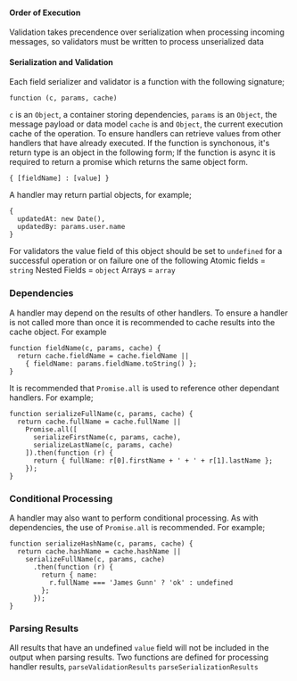 #### Order of Execution
Validation takes precendence over serialization when processing incoming messages, so validators must be written to process unserialized data

#### Serialization and Validation
Each field serializer and validator is a function with the following signature;
```
function (c, params, cache)
```
```c``` is an ```Object```, a container storing dependencies,
```params``` is an ```Object```, the message payload or data model
```cache``` is and ```Object```, the current execution cache of the operation. To ensure handlers can retrieve values from other handlers that have already executed.
If the function is synchonous, it's return type is an object in the following form; 
If the function is async it is required to return a promise which returns the same object form.
```
{ [fieldName] : [value] }
```
A handler may return partial objects, for example;
```
{ 
  updatedAt: new Date(), 
  updatedBy: params.user.name
}
```
For validators the value field of this object should be set to ```undefined``` for a successful operation or on failure one of the following 
Atomic fields = ```string```
Nested Fields = ```object```
Arrays = ```array```

### Dependencies
A handler may depend on the results of other handlers. To ensure a handler is not called more than once it is recommended to cache results into the cache object. For example
```
function fieldName(c, params, cache) {
  return cache.fieldName = cache.fieldName ||
    { fieldName: params.fieldName.toString() };
}
```
It is recommended that ```Promise.all``` is used to reference other dependant handlers. For example;
```
function serializeFullName(c, params, cache) {
  return cache.fullName = cache.fullName ||
    Promise.all([
      serializeFirstName(c, params, cache),
      serializeLastName(c, params, cache)
    ]).then(function (r) {
      return { fullName: r[0].firstName + ' + ' + r[1].lastName }; 
    });
}
```
### Conditional Processing
A handler may also want to perform conditional processing. As with dependencies, the use of ```Promise.all``` is recommended. For example;
```
function serializeHashName(c, params, cache) {
  return cache.hashName = cache.hashName ||
    serializeFullName(c, params, cache)
      .then(function (r) {
        return { name: 
          r.fullName === 'James Gunn' ? 'ok' : undefined
        };
      });
}
```
### Parsing Results
All results that have an undefined ```value``` field will not be included in the output when parsing results.
Two functions are defined for processing handler results, 
```parseValidationResults```
```parseSerializationResults```


